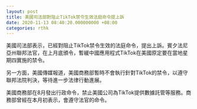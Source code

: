 ```yaml
---
layout: post
title: 美國司法部對阻止TikTok禁令生效法庭命令提上訴
date: 2020-11-13 08:40:20.000000000 +08:00
categories: rthk
---
```


美國司法部表示，已經對阻止TikTok禁令生效的法庭命令，提出上訴。賓夕法尼亞州聯邦法官，在上月底頒令，暫緩中國應用程式TikTok在美國原定要在當地星期四實施的禁令。

另一方面，美國傳媒報道，美國商務部暫時不會執行針對TikTok的禁令，以遵守聯邦法院判決，等待進一步法律行動進展。

美國商務部在8月發出行政命令，禁止美國公司為TikTok提供數據託管等服務。商務部曾經在本月初表示，會遵守法官的命令。
